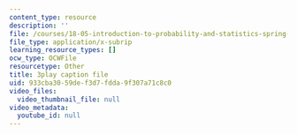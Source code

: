 ```yaml
---
content_type: resource
description: ''
file: /courses/18-05-introduction-to-probability-and-statistics-spring-2014/933cba3059def3d7fdda9f307a71c8c0_DyuQsaqXhwU.srt
file_type: application/x-subrip
learning_resource_types: []
ocw_type: OCWFile
resourcetype: Other
title: 3play caption file
uid: 933cba30-59de-f3d7-fdda-9f307a71c8c0
video_files:
  video_thumbnail_file: null
video_metadata:
  youtube_id: null
---
```

